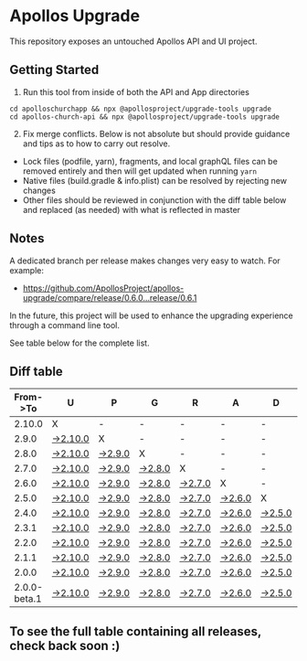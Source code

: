 # Apollos Upgrade

This repository exposes an untouched Apollos API and UI project.

## Getting Started

1. Run this tool from inside of both the API and App directories

```
cd apolloschurchapp && npx @apollosproject/upgrade-tools upgrade
cd apollos-church-api && npx @apollosproject/upgrade-tools upgrade
```

2. Fix merge conflicts. Below is not absolute but should provide guidance and tips as to how to carry out resolve.
* Lock files (podfile, yarn), fragments, and local graphQL files can be removed entirely and then will get updated when running `yarn`
* Native files (build.gradle & info.plist) can be resolved by rejecting new changes
* Other files should be reviewed in conjunction with the diff table below and replaced (as needed) with what is reflected in master

## Notes

A dedicated branch per release makes changes very easy
to watch. For example:

* https://github.com/ApollosProject/apollos-upgrade/compare/release/0.6.0...release/0.6.1

In the future, this project will be used to enhance the upgrading experience through a command line tool.

See table below for the complete list.

## Diff table

| From->To     | U                                                                                                          | P                                                                                                        | G                                                                                                        | R                                                                                                        | A                                                                                                        | D                                                                                                        | E                                                                                                        |                                                                                                          | T                                                                                                        | I                                                                                                        | M                                                                                                        | E   |
| ------------ | ---------------------------------------------------------------------------------------------------------- | -------------------------------------------------------------------------------------------------------- | -------------------------------------------------------------------------------------------------------- | -------------------------------------------------------------------------------------------------------- | -------------------------------------------------------------------------------------------------------- | -------------------------------------------------------------------------------------------------------- | -------------------------------------------------------------------------------------------------------- | -------------------------------------------------------------------------------------------------------- | -------------------------------------------------------------------------------------------------------- | -------------------------------------------------------------------------------------------------------- | -------------------------------------------------------------------------------------------------------- | --- |
| 2.10.0       | X                                                                                                          | -                                                                                                        | -                                                                                                        | -                                                                                                        | -                                                                                                        | -                                                                                                        | -                                                                                                        | -                                                                                                        | -                                                                                                        | -                                                                                                        | -                                                                                                        | -   |
| 2.9.0        | [->2.10.0](https://github.com/ApollosProject/apollos-upgrade/compare/release/2.9.0..release/2.10.0)        | X                                                                                                        | -                                                                                                        | -                                                                                                        | -                                                                                                        | -                                                                                                        | -                                                                                                        | -                                                                                                        | -                                                                                                        | -                                                                                                        | -                                                                                                        | -   |
| 2.8.0        | [->2.10.0](https://github.com/ApollosProject/apollos-upgrade/compare/release/2.8.0..release/2.10.0)        | [->2.9.0](https://github.com/ApollosProject/apollos-upgrade/compare/release/2.8.0..release/2.9.0)        | X                                                                                                        | -                                                                                                        | -                                                                                                        | -                                                                                                        | -                                                                                                        | -                                                                                                        | -                                                                                                        | -                                                                                                        | -                                                                                                        | -   |
| 2.7.0        | [->2.10.0](https://github.com/ApollosProject/apollos-upgrade/compare/release/2.7.0..release/2.10.0)        | [->2.9.0](https://github.com/ApollosProject/apollos-upgrade/compare/release/2.7.0..release/2.9.0)        | [->2.8.0](https://github.com/ApollosProject/apollos-upgrade/compare/release/2.7.0..release/2.8.0)        | X                                                                                                        | -                                                                                                        | -                                                                                                        | -                                                                                                        | -                                                                                                        | -                                                                                                        | -                                                                                                        | -                                                                                                        | -   |
| 2.6.0        | [->2.10.0](https://github.com/ApollosProject/apollos-upgrade/compare/release/2.6.0..release/2.10.0)        | [->2.9.0](https://github.com/ApollosProject/apollos-upgrade/compare/release/2.6.0..release/2.9.0)        | [->2.8.0](https://github.com/ApollosProject/apollos-upgrade/compare/release/2.6.0..release/2.8.0)        | [->2.7.0](https://github.com/ApollosProject/apollos-upgrade/compare/release/2.6.0..release/2.7.0)        | X                                                                                                        | -                                                                                                        | -                                                                                                        | -                                                                                                        | -                                                                                                        | -                                                                                                        | -                                                                                                        | -   |
| 2.5.0        | [->2.10.0](https://github.com/ApollosProject/apollos-upgrade/compare/release/2.5.0..release/2.10.0)        | [->2.9.0](https://github.com/ApollosProject/apollos-upgrade/compare/release/2.5.0..release/2.9.0)        | [->2.8.0](https://github.com/ApollosProject/apollos-upgrade/compare/release/2.5.0..release/2.8.0)        | [->2.7.0](https://github.com/ApollosProject/apollos-upgrade/compare/release/2.5.0..release/2.7.0)        | [->2.6.0](https://github.com/ApollosProject/apollos-upgrade/compare/release/2.5.0..release/2.6.0)        | X                                                                                                        | -                                                                                                        | -                                                                                                        | -                                                                                                        | -                                                                                                        | -                                                                                                        | -   |
| 2.4.0        | [->2.10.0](https://github.com/ApollosProject/apollos-upgrade/compare/release/2.4.0..release/2.10.0)        | [->2.9.0](https://github.com/ApollosProject/apollos-upgrade/compare/release/2.4.0..release/2.9.0)        | [->2.8.0](https://github.com/ApollosProject/apollos-upgrade/compare/release/2.4.0..release/2.8.0)        | [->2.7.0](https://github.com/ApollosProject/apollos-upgrade/compare/release/2.4.0..release/2.7.0)        | [->2.6.0](https://github.com/ApollosProject/apollos-upgrade/compare/release/2.4.0..release/2.6.0)        | [->2.5.0](https://github.com/ApollosProject/apollos-upgrade/compare/release/2.4.0..release/2.5.0)        | X                                                                                                        | -                                                                                                        | -                                                                                                        | -                                                                                                        | -                                                                                                        | -   |
| 2.3.1        | [->2.10.0](https://github.com/ApollosProject/apollos-upgrade/compare/release/2.3.1..release/2.10.0)        | [->2.9.0](https://github.com/ApollosProject/apollos-upgrade/compare/release/2.3.1..release/2.9.0)        | [->2.8.0](https://github.com/ApollosProject/apollos-upgrade/compare/release/2.3.1..release/2.8.0)        | [->2.7.0](https://github.com/ApollosProject/apollos-upgrade/compare/release/2.3.1..release/2.7.0)        | [->2.6.0](https://github.com/ApollosProject/apollos-upgrade/compare/release/2.3.1..release/2.6.0)        | [->2.5.0](https://github.com/ApollosProject/apollos-upgrade/compare/release/2.3.1..release/2.5.0)        | [->2.4.0](https://github.com/ApollosProject/apollos-upgrade/compare/release/2.3.1..release/2.4.0)        | X                                                                                                        | -                                                                                                        | -                                                                                                        | -                                                                                                        | -   |
| 2.2.0        | [->2.10.0](https://github.com/ApollosProject/apollos-upgrade/compare/release/2.2.0..release/2.10.0)        | [->2.9.0](https://github.com/ApollosProject/apollos-upgrade/compare/release/2.2.0..release/2.9.0)        | [->2.8.0](https://github.com/ApollosProject/apollos-upgrade/compare/release/2.2.0..release/2.8.0)        | [->2.7.0](https://github.com/ApollosProject/apollos-upgrade/compare/release/2.2.0..release/2.7.0)        | [->2.6.0](https://github.com/ApollosProject/apollos-upgrade/compare/release/2.2.0..release/2.6.0)        | [->2.5.0](https://github.com/ApollosProject/apollos-upgrade/compare/release/2.2.0..release/2.5.0)        | [->2.4.0](https://github.com/ApollosProject/apollos-upgrade/compare/release/2.2.0..release/2.4.0)        | [->2.3.1](https://github.com/ApollosProject/apollos-upgrade/compare/release/2.2.0..release/2.3.1)        | X                                                                                                        | -                                                                                                        | -                                                                                                        | -   |
| 2.1.1        | [->2.10.0](https://github.com/ApollosProject/apollos-upgrade/compare/release/2.1.1..release/2.10.0)        | [->2.9.0](https://github.com/ApollosProject/apollos-upgrade/compare/release/2.1.1..release/2.9.0)        | [->2.8.0](https://github.com/ApollosProject/apollos-upgrade/compare/release/2.1.1..release/2.8.0)        | [->2.7.0](https://github.com/ApollosProject/apollos-upgrade/compare/release/2.1.1..release/2.7.0)        | [->2.6.0](https://github.com/ApollosProject/apollos-upgrade/compare/release/2.1.1..release/2.6.0)        | [->2.5.0](https://github.com/ApollosProject/apollos-upgrade/compare/release/2.1.1..release/2.5.0)        | [->2.4.0](https://github.com/ApollosProject/apollos-upgrade/compare/release/2.1.1..release/2.4.0)        | [->2.3.1](https://github.com/ApollosProject/apollos-upgrade/compare/release/2.1.1..release/2.3.1)        | [->2.2.0](https://github.com/ApollosProject/apollos-upgrade/compare/release/2.1.1..release/2.2.0)        | X                                                                                                        | -                                                                                                        | -   |
| 2.0.0        | [->2.10.0](https://github.com/ApollosProject/apollos-upgrade/compare/release/2.0.0..release/2.10.0)        | [->2.9.0](https://github.com/ApollosProject/apollos-upgrade/compare/release/2.0.0..release/2.9.0)        | [->2.8.0](https://github.com/ApollosProject/apollos-upgrade/compare/release/2.0.0..release/2.8.0)        | [->2.7.0](https://github.com/ApollosProject/apollos-upgrade/compare/release/2.0.0..release/2.7.0)        | [->2.6.0](https://github.com/ApollosProject/apollos-upgrade/compare/release/2.0.0..release/2.6.0)        | [->2.5.0](https://github.com/ApollosProject/apollos-upgrade/compare/release/2.0.0..release/2.5.0)        | [->2.4.0](https://github.com/ApollosProject/apollos-upgrade/compare/release/2.0.0..release/2.4.0)        | [->2.3.1](https://github.com/ApollosProject/apollos-upgrade/compare/release/2.0.0..release/2.3.1)        | [->2.2.0](https://github.com/ApollosProject/apollos-upgrade/compare/release/2.0.0..release/2.2.0)        | [->2.1.1](https://github.com/ApollosProject/apollos-upgrade/compare/release/2.0.0..release/2.1.1)        | X                                                                                                        | -   |
| 2.0.0-beta.1 | [->2.10.0](https://github.com/ApollosProject/apollos-upgrade/compare/release/2.0.0-beta.1..release/2.10.0) | [->2.9.0](https://github.com/ApollosProject/apollos-upgrade/compare/release/2.0.0-beta.1..release/2.9.0) | [->2.8.0](https://github.com/ApollosProject/apollos-upgrade/compare/release/2.0.0-beta.1..release/2.8.0) | [->2.7.0](https://github.com/ApollosProject/apollos-upgrade/compare/release/2.0.0-beta.1..release/2.7.0) | [->2.6.0](https://github.com/ApollosProject/apollos-upgrade/compare/release/2.0.0-beta.1..release/2.6.0) | [->2.5.0](https://github.com/ApollosProject/apollos-upgrade/compare/release/2.0.0-beta.1..release/2.5.0) | [->2.4.0](https://github.com/ApollosProject/apollos-upgrade/compare/release/2.0.0-beta.1..release/2.4.0) | [->2.3.1](https://github.com/ApollosProject/apollos-upgrade/compare/release/2.0.0-beta.1..release/2.3.1) | [->2.2.0](https://github.com/ApollosProject/apollos-upgrade/compare/release/2.0.0-beta.1..release/2.2.0) | [->2.1.1](https://github.com/ApollosProject/apollos-upgrade/compare/release/2.0.0-beta.1..release/2.1.1) | [->2.0.0](https://github.com/ApollosProject/apollos-upgrade/compare/release/2.0.0-beta.1..release/2.0.0) | X   |

## To see the full table containing all releases, check back soon :)
